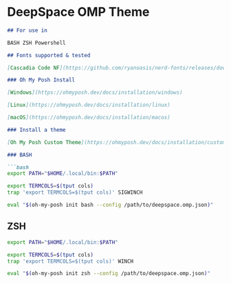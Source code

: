 # DeepSpace OMP Theme

```markdown
## For use in

BASH ZSH Powershell

## Fonts supported & tested

[Cascadia Code NF](https://github.com/ryanoasis/nerd-fonts/releases/download/v3.4.0/CascadiaCode.zip)

### Oh My Posh Install

[Windows](https://ohmyposh.dev/docs/installation/windows)

[Linux](https://ohmyposh.dev/docs/installation/linux)

[macOS](https://ohmyposh.dev/docs/installation/macos)

### Install a theme

[Oh My Posh Custom Theme](https://ohmyposh.dev/docs/installation/customize)

### BASH

```bash
export PATH="$HOME/.local/bin:$PATH"

export TERMCOLS=$(tput cols)
trap 'export TERMCOLS=$(tput cols)' SIGWINCH

eval "$(oh-my-posh init bash --config /path/to/deepspace.omp.json)"
```

## ZSH

```zsh
export PATH="$HOME/.local/bin:$PATH"

export TERMCOLS=$(tput cols)
trap 'export TERMCOLS=$(tput cols)' WINCH

eval "$(oh-my-posh init zsh --config /path/to/deepspace.omp.json)"
```